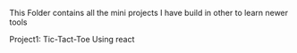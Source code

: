 This Folder contains all the mini projects I have build in other to learn newer tools

Project1:
    Tic-Tact-Toe        Using react